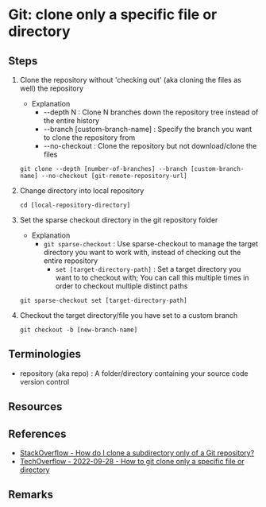 # Git: clone only a specific file or directory

## Steps
1. Clone the repository without 'checking out' (aka cloning the files as well) the repository
    - Explanation
        + --depth N : Clone N branches down the repository tree instead of the entire history
        + --branch [custom-branch-name] : Specify the branch you want to clone the repository from
        + --no-checkout : Clone the repository but not download/clone the files
    ```console
    git clone --depth [number-of-branches] --branch [custom-branch-name] --no-checkout [git-remote-repository-url]
    ```

2. Change directory into local repository
    ```console
    cd [local-repository-directory]
    ```

3. Set the sparse checkout directory in the git repository folder
    - Explanation
        - `git sparse-checkout` : Use sparse-checkout to manage the target directory you want to work with, instead of checking out the entire repository
            - `set [target-directory-path]` : Set a target directory you want to to checkout with; You can call this multiple times in order to checkout multiple distinct paths
    ```console
    git sparse-checkout set [target-directory-path]
    ```

4. Checkout the target directory/file you have set to a custom branch
    ```console
    git checkout -b [new-branch-name]
    ```

## Terminologies
- repository (aka repo) : A folder/directory containing your source code version control

## Resources

## References
+ [StackOverflow - How do I clone a subdirectory only of a Git repository?](https://stackoverflow.com/questions/600079/how-do-i-clone-a-subdirectory-only-of-a-git-repository/73587479#73587479)
+ [TechOverflow - 2022-09-28 - How to git clone only a specific file or directory](https://techoverflow.net/2022/09/28/how-to-git-clone-only-a-specific-file-or-directory/)

## Remarks
